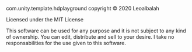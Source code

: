com.unity.template.hdplayground copyright © 2020 Leoalbalah

Licensed under the MIT License

This software can be used for any purpose and it is not subject to any kind of ownership.
You can edit, distribute and sell to your desire.
I take no responsabilities for the use given to this software.
